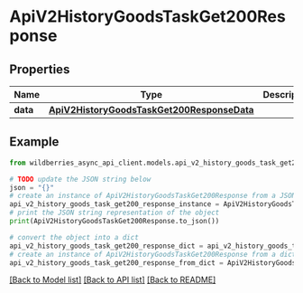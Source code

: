 # ApiV2HistoryGoodsTaskGet200Response


## Properties

Name | Type | Description | Notes
------------ | ------------- | ------------- | -------------
**data** | [**ApiV2HistoryGoodsTaskGet200ResponseData**](ApiV2HistoryGoodsTaskGet200ResponseData.md) |  | [optional] 

## Example

```python
from wildberries_async_api_client.models.api_v2_history_goods_task_get200_response import ApiV2HistoryGoodsTaskGet200Response

# TODO update the JSON string below
json = "{}"
# create an instance of ApiV2HistoryGoodsTaskGet200Response from a JSON string
api_v2_history_goods_task_get200_response_instance = ApiV2HistoryGoodsTaskGet200Response.from_json(json)
# print the JSON string representation of the object
print(ApiV2HistoryGoodsTaskGet200Response.to_json())

# convert the object into a dict
api_v2_history_goods_task_get200_response_dict = api_v2_history_goods_task_get200_response_instance.to_dict()
# create an instance of ApiV2HistoryGoodsTaskGet200Response from a dict
api_v2_history_goods_task_get200_response_from_dict = ApiV2HistoryGoodsTaskGet200Response.from_dict(api_v2_history_goods_task_get200_response_dict)
```
[[Back to Model list]](../README.md#documentation-for-models) [[Back to API list]](../README.md#documentation-for-api-endpoints) [[Back to README]](../README.md)


